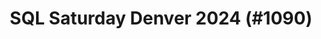 ---
layout: event
title: "SQL Saturday Denver 2024 (#1090)"
subtitle: ""
tags: ["Denver", "Colorado", "USA", "physical", "2024", "North America"]
thumb: /assets/img/logos/Just_icon_Color_small.png
comments: false
data: SQLSat1090
---